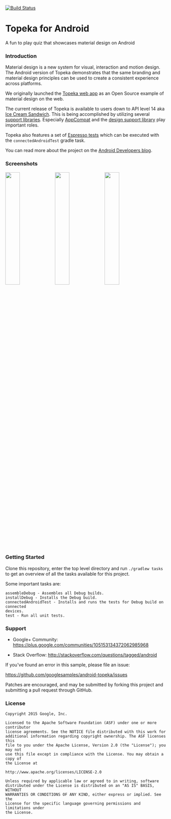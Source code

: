 [![Build Status](https://travis-ci.org/ardock/android-topeka.svg?branch=acib)](https://travis-ci.org/ardock/android-topeka)

# Topeka for Android

A fun to play quiz that showcases material design on Android

### Introduction

Material design is a new system for visual, interaction and motion design.
The Android version of Topeka demonstrates that the same branding and material
design principles can be used to create a consistent experience across
platforms.

We originally launched the [Topeka web app](https://github.com/Polymer/topeka)
as an Open Source example of material design on the web.

The current release of Topeka is available to users down to API level 14 aka
[Ice Cream Sandwich](http://developer.android.com/about/versions/android-4.0.html).
This is being accomplished by utilizing several [support
libraries](https://developer.android.com/tools/support-library/index.html).
Especially
[AppCompat](https://developer.android.com/tools/support-library/features.html#v7-appcompat)
and the [design support
library](https://developer.android.com/tools/support-library/features.html#design)
play important roles.

Topeka also features a set of [Espresso
tests](http://google.github.io/android-testing-support-library) which can be
executed with the `connectedAndroidTest` gradle task.

You can read more about the project on the [Android Developers
blog](http://android-developers.blogspot.co.uk/2015/06/more-material-design-with-topeka-for_16.html).

### Screenshots

<img src="screenshots/categories.png" width="30%" />
<img src="screenshots/category_history.png" width="30%" />
<img src="screenshots/quiz_shakespeare.png" width="30%" />

### Getting Started

Clone this repository, enter the top level directory and run <code>./gradlew tasks</code>
to get an overview of all the tasks available for this project.

Some important tasks are:

```
assembleDebug - Assembles all Debug builds.
installDebug - Installs the Debug build.
connectedAndroidTest - Installs and runs the tests for Debug build on connected
devices.
test - Run all unit tests.
```

### Support

- Google+ Community: https://plus.google.com/communities/105153134372062985968

- Stack Overflow: http://stackoverflow.com/questions/tagged/android

If you've found an error in this sample, please file an issue:

https://github.com/googlesamples/android-topeka/issues

Patches are encouraged, and may be submitted by forking this project and
submitting a pull request through GitHub.

### License


```
Copyright 2015 Google, Inc.

Licensed to the Apache Software Foundation (ASF) under one or more contributor
license agreements. See the NOTICE file distributed with this work for
additional information regarding copyright ownership. The ASF licenses this
file to you under the Apache License, Version 2.0 (the "License"); you may not
use this file except in compliance with the License. You may obtain a copy of
the License at

http://www.apache.org/licenses/LICENSE-2.0

Unless required by applicable law or agreed to in writing, software
distributed under the License is distributed on an "AS IS" BASIS, WITHOUT
WARRANTIES OR CONDITIONS OF ANY KIND, either express or implied. See the
License for the specific language governing permissions and limitations under
the License.
```
